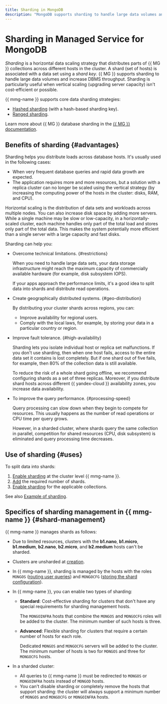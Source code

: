 ```yaml
---
title: Sharding in MongoDB
description: "MongoDB supports sharding to handle large data volumes and increase DBMS throughput. Sharding is particularly useful when vertical scaling (upgrading server capacity) is neither cost-efficient nor possible. {{ mmg-name }} supports core data sharding strategies — hashed sharding (with a hash-based sharding key) and ranged sharding (by a shard key value range)."
---
```


# Sharding in Managed Service for MongoDB

_Sharding_ is a horizontal data scaling strategy that distributes parts of {{ MG }} collections across different hosts in the cluster. A shard (set of hosts) is associated with a data set using a _shard key_. {{ MG }} supports sharding to handle large data volumes and increase DBMS throughput. Sharding is particularly useful when vertical scaling (upgrading server capacity) isn't cost-efficient or possible.

{{ mmg-name }} supports core data sharding strategies:

* [Hashed sharding](https://docs.mongodb.com/manual/core/hashed-sharding/) (with a hash-based sharding key).
* [Ranged sharding](https://docs.mongodb.com/manual/core/ranged-sharding/).

Learn more about {{ MG }} database sharding in the [{{ MG }} documentation](https://docs.mongodb.com/manual/sharding/#sharded-cluster).

## Benefits of sharding {#advantages}

Sharding helps you distribute loads across database hosts. It's usually used in the following cases:
- When very frequent database queries and rapid data growth are expected.
- The application requires more and more resources, but a solution with a replica cluster can no longer be scaled using the vertical strategy (by increasing the computing power of the hosts in the cluster: disks, RAM, and CPU).

Horizontal scaling is the distribution of data sets and workloads across multiple nodes. You can also increase disk space by adding more servers. While a single machine may be slow or low-capacity, in a horizontally-scaled cluster, each machine handles only part of the total load and stores only part of the total data. This makes the system potentially more efficient than a single server with a large capacity and fast disks.

Sharding can help you:
- Overcome technical limitations. {#restrictions}

   When you need to handle large data sets, your data storage infrastructure might reach the maximum capacity of commercially available hardware (for example, disk subsystem IOPS).

   If your apps approach the performance limits, it's a good idea to split data into shards and distribute read operations.

- Create geographically distributed systems. {#geo-distribution}

   By distributing your cluster shards across regions, you can:
   - Improve availability for regional users.
   - Comply with the local laws, for example, by storing your data in a particular country or region.

- Improve fault tolerance. {#high-availability}

   Sharding lets you isolate individual host or replica set malfunctions. If you don't use sharding, then when one host fails, access to the entire data set it contains is lost completely. But if one shard out of five fails, for example, then 80% of the collection data is still available.

   To reduce the risk of a whole shard going offline, we recommend configuring shards as a set of three replicas. Moreover, if you distribute shard hosts across different {{ yandex-cloud }} availability zones, you increase data availability.

- To improve the query performance. {#processing-speed}

   Query processing can slow down when they begin to compete for resources. This usually happens as the number of read operations or CPU time per query grows.

   However, in a sharded cluster, where shards query the same collection in parallel, competition for shared resources (CPU, disk subsystem) is eliminated and query processing time decreases.


## Use of sharding {#uses}

To split data into shards:
1. [Enable sharding](../operations/shards.md#enable) at the cluster level {{ mmg-name }}.
1. [Add](../operations/shards.md#add-shard) the required number of shards.
1. [Enable sharding](../tutorials/sharding.md#enable) for the applicable collections.

See also [Example of sharding](../tutorials/sharding.md#example).


## Specifics of sharding management in {{ mmg-name }} {#shard-management}

{{ mmg-name }} manages shards as follows:

- Due to limited resources, clusters with the **b1.nano**, **b1.micro**, **b1.medium**, **b2.nano**, **b2.micro**, and **b2.medium** hosts can't be sharded.

- Clusters are unsharded at [creation](../operations/cluster-create.md).

- In {{ mmg-name }}, sharding is managed by the hosts with the roles `MONGOS` ([routing user queries](https://docs.mongodb.com/manual/core/sharded-cluster-query-router/)) and `MONGOCFG` ([storing the shard configuration](https://docs.mongodb.com/manual/core/sharded-cluster-config-servers/)).

- In {{ mmg-name }}, you can enable two types of sharding:
   - **Standard**: Cost-effective sharding for clusters that don't have any special requirements for sharding management hosts.

      The `MONGOINFRA` hosts that combine the `MONGOS` and `MONGOCFG` roles will be added to the cluster. The minimum number of such hosts is three.

   - **Advanced**: Flexible sharding for clusters that require a certain number of hosts for each role.

      Dedicated `MONGOS` and `MONGOCFG` servers will be added to the cluster. The minimum number of hosts is two for `MONGOS` and three for `MONGOCFG` hosts.

- In a sharded cluster:
   - All queries to {{ mmg-name }} must be redirected to `MONGOS` or `MONGOINFRA` hosts instead of `MONGOD` hosts.
   - You can't disable sharding or completely remove the hosts that support sharding: the cluster will always support a minimum number of `MONGOS` and `MONGOCFG` or `MONGOINFRA` hosts.